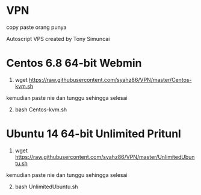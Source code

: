 # VPN
copy paste orang punya

Autoscript VPS created by Tony Simuncai

# Centos 6.8 64-bit Webmin

1. wget https://raw.githubusercontent.com/syahz86/VPN/master/Centos-kvm.sh

kemudian paste nie dan tunggu sehingga selesai

2. bash Centos-kvm.sh



# Ubuntu 14 64-bit Unlimited Pritunl

1. wget https://raw.githubusercontent.com/syahz86/VPN/master/UnlimitedUbuntu.sh

kemudian paste nie dan tunggu sehingga selesai 

2. bash UnlimitedUbuntu.sh
